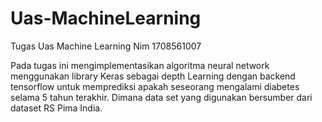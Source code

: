 # Uas-MachineLearning
Tugas Uas Machine Learning Nim 1708561007

Pada tugas ini mengimplementasikan algoritma neural network menggunakan library Keras sebagai depth Learning dengan backend tensorflow untuk memprediksi apakah seseorang mengalami diabetes selama 5 tahun terakhir. Dimana data set yang digunakan bersumber dari dataset RS Pima India.
